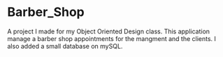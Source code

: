 # Barber_Shop

A project I made for my Object Oriented Design class.
This application manage a barber shop appointments for the mangment and the clients.
I also added a small database on mySQL.
